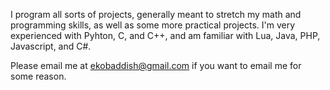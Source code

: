 I program all sorts of projects, generally meant to stretch my math and programming skills, as well as some more practical projects.
I'm very experienced with Pyhton, C, and C++, and am familiar with Lua, Java, PHP, Javascript, and C#. 

Please email me at ekobaddish@gmail.com if you want to email me for some reason.
